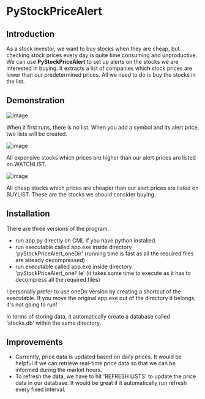 # PyStockPriceAlert

## Introduction

As a stock investor, we want to buy stocks when they are cheap, but checking stock prices every day is quite time consuming and unproductive. We can use **PyStockPriceAlert** to set up alerts on the stocks we are interested in buying. It extracts a list of companies which stock prices are lower than our predetermined prices. All we need to do is buy the stocks in the list.

## Demonstration

![image](https://user-images.githubusercontent.com/41933169/113233938-51b7f400-926e-11eb-9df5-05551ce61d80.png)

When it first runs, there is no list. When you add a symbol and its alert price, two lists will be created.

![image](https://user-images.githubusercontent.com/41933169/113234102-9e033400-926e-11eb-9bba-79856a98c39b.png)

All expensive stocks which prices are higher than our alert prices are listed on WATCHLIST.

![image](https://user-images.githubusercontent.com/41933169/113234192-cb4fe200-926e-11eb-80a2-824836db2d20.png)

All cheap stocks which prices are cheaper than our alert prices are listed on BUYLIST. These are the stocks we should consider buying.

## Installation

There are three versions of the program.

- run app.py directly on CML if you have python installed.
- run executable called app.exe inside directory 'pyStockPriceAlert_oneDir' (running time is fast as all the required files are already decompressed)
- run executable called app.exe inside directory 'pyStockPriceAlert_oneFile' (it takes some time to execute as it has to decompress all the required files)

I personally prefer to use oneDir version by creating a shortcut of the executable. If you move the original app.exe out of the directory it belongs, it's not going to run!

In terms of storing data, it automatically create a database called 'stocks.db' within the same directory.

## Improvements

- Currently, price data is updated based on daily prices. It would be helpful if we can retrieve real-time price data so that we can be informed during the market hours.
- To refresh the data, we have to hit 'REFRESH LISTS' to update the price data in our database. It would be great if it automatically run refresh every fixed interval.


